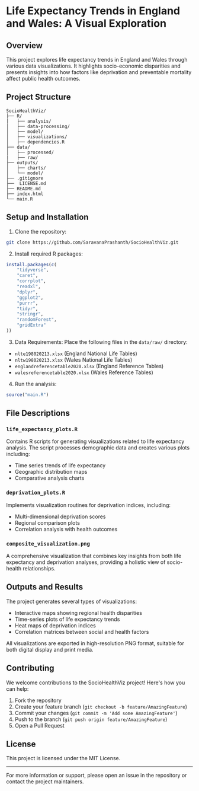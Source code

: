 # Life Expectancy Trends in England and Wales: A Visual Exploration

## Overview
This project explores life expectancy trends in England and Wales through various data visualizations. It highlights socio-economic disparities and presents insights into how factors like deprivation and preventable mortality affect public health outcomes.

## Project Structure
```
SocioHealthViz/
├── R/
|   ├── analysis/
│   ├── data-processing/
│   ├── model/
│   ├── visualizations/
│   ├── dependencies.R
├── data/
│   ├── processed/
|   ├── raw/
├── outputs/
│   ├── charts/
│   └── model/
├── .gitignore
├──  LICENSE.md
├── README.md
├── index.html
└── main.R
```

## Setup and Installation

1. Clone the repository:
```bash
git clone https://github.com/SaravanaPrashanth/SocioHealthViz.git
```

2. Install required R packages:
```R
install.packages(c(
    "tidyverse",
    "caret",
    "corrplot",
    "readxl",
    "dplyr",
    "ggplot2",
    "purrr",
    "tidyr",
    "stringr",
    "randomForest",
    "gridExtra"
))
```

3. Data Requirements:
Place the following files in the `data/raw/` directory:
- `nlte198020213.xlsx` (England National Life Tables)
- `nltw198020213.xlsx` (Wales National Life Tables)
- `englandreferencetable2020.xlsx` (England Reference Tables)
- `walesreferencetable2020.xlsx` (Wales Reference Tables)

4. Run the analysis:
```R
source("main.R")
```

## File Descriptions

### `life_expectancy_plots.R`
Contains R scripts for generating visualizations related to life expectancy analysis. The script processes demographic data and creates various plots including:
- Time series trends of life expectancy
- Geographic distribution maps
- Comparative analysis charts

### `deprivation_plots.R`
Implements visualization routines for deprivation indices, including:
- Multi-dimensional deprivation scores
- Regional comparison plots
- Correlation analysis with health outcomes

### `composite_visualization.png`
A comprehensive visualization that combines key insights from both life expectancy and deprivation analyses, providing a holistic view of socio-health relationships.

## Outputs and Results
The project generates several types of visualizations:
- Interactive maps showing regional health disparities
- Time-series plots of life expectancy trends
- Heat maps of deprivation indices
- Correlation matrices between social and health factors

All visualizations are exported in high-resolution PNG format, suitable for both digital display and print media.

## Contributing
We welcome contributions to the SocioHealthViz project! Here's how you can help:

1. Fork the repository
2. Create your feature branch (`git checkout -b feature/AmazingFeature`)
3. Commit your changes (`git commit -m 'Add some AmazingFeature'`)
4. Push to the branch (`git push origin feature/AmazingFeature`)
5. Open a Pull Request

## License

This project is licensed under the MIT License.

---
For more information or support, please open an issue in the repository or contact the project maintainers.
